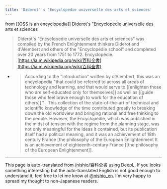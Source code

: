 ```yaml
---
title: 'Diderot''s "Encyclopedie universelle des arts et sciences'
---
```


from  [[OSS is an encyclopedia]]
Diderot's "Encyclopedie universelle des arts et sciences
> Diderot's "Encyclopedie universelle des arts et sciences" was compiled by the French Enlightenment thinkers Diderot and d'Alembert and others of the "Encyclopédie school" and completed over 20 years from 1751 to 1772. Encyclopédie.
[https://ja.m.wikipedia.org/wiki/百科全書](https://ja.m.wikipedia.org/wiki/百科全書)
- > According to the "Introduction" written by d'Alembert, this was an encyclopedia "that could be referred to across all areas of technology and learning, and that would serve to [[enlighten those who are self-educated only for themselves]] as well as [[guide those who feel brave enough to work for the education of others]]." . This collection of the state-of-the-art of technical and scientific knowledge of the time contributed greatly to breaking down the old worldview and bringing rational and free thinking to the people. However, the Encyclopédie, which was published in the midst of tension with the regime from the planning stage, was not only meaningful for the ideas it contained, but its publication itself had a political meaning, and it was an achievement of 18th century France [the philosophy of the European Enlightenment It is an achievement of eighteenth-century France [[the philosophy of the European Enlightenment]].


---
This page is auto-translated from [/nishio/百科全書](https://scrapbox.io/nishio/百科全書) using DeepL. If you looks something interesting but the auto-translated English is not good enough to understand it, feel free to let me know at [@nishio_en](https://twitter.com/nishio_en). I'm very happy to spread my thought to non-Japanese readers.
